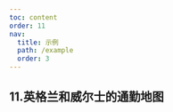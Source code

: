 ```yaml
---
toc: content
order: 11
nav:
  title: 示例
  path: /example
  order: 3
---
```


## 11.英格兰和威尔士的通勤地图

<code src= './ukcommute/index.tsx' compact="true" defaultShowCode></code>
